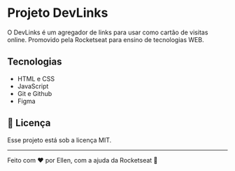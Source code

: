 # Projeto DevLinks
O DevLinks é um agregador de links para usar como cartão de visitas online. Promovido pela Rocketseat para ensino de tecnologias WEB.

## Tecnologias
- HTML e CSS
- JavaScript
- Git e Github
- Figma

## :memo: Licença

Esse projeto está sob a licença MIT.

---

Feito com ♥ por Ellen, com a ajuda da Rocketseat :wave: